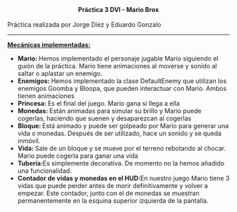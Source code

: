 <center><b>Práctica 3 DVI - Mario Bros</b></center><br>
Práctica realizada por Jorge Díez y Eduardo Gonzalo<br><hr>

<u><b>Mecánicas implementadas:</b></u><br>
<ul>
<li><b>Mario: </b>Hemos implementado el personaje jugable Mario siguiendo el guión de la práctica.
Mario tiene animaciones al moverse y sonido al saltar o aplastar un enemigo.</li>
<li><b>Enemigos: </b>Hemos implementado la clase DefaultEnemy que utilizan los enemigos Goomba y Bloopa, que pueden interactuar con Mario. Ambos tienen animaciones</li>
<li><b>Princesa: </b>Es el final del juego. Mario gana si llega a ella</li>
<li><b>Monedas: </b>Están animadas para simular su brillo y Mario puede cogerlas, haciendo que suenen y desaparezcan al cogerlas</li>
<li><b>Bloque: </b>Está animado y puede ser golpeado por Mario para generar una vida o monedas. Después de ser utilizado, hace un sonido y se queda inmóvil.</li>
<li><b>Vida: </b>Sale de un bloque y se mueve por el terreno rebotando al chocar. Mario puede cogerla para ganar una vida</li>
<li><b>Tubería:</b>Es simplemente decorativa. De momento no la hemos añadido una funcionalidad.</li>
<li><b>Contador de vidas y monedas en el HUD:</b>En nuestro juego Mario tiene 3 vidas que puede perder antes de morir definitivamente y volver a empezar. Este contador, junto con el de monedas se muestran permanentemente en la esquina superior izquierda de la pantalla.</li>
</ul>
